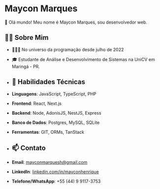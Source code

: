 # Maycon Marques

👋 Olá mundo! Meu nome é Maycon Marques, sou desenvolvedor web.

## 🧑‍💻 Sobre Mim
- 🧑🏼‍💻 No universo da programação desde julho de 2022
- 🎓 Estudante de Análise e Desenvolvimento de Sistemas na UniCV em Maringá - PR.

- ## 🚀 Habilidades Técnicas
- **Linguagens**: JavaScript, TypeScript, PHP
- **Frontend**: React, Next.js
- **Backend**: Node, AdonisJS, NestJS, Express
- **Banco de Dados**: Postgres, MySQL, SQLite
- **Ferramentas**: GIT, ORMs, TanStack

- ## 📫 Contato
- **Email**: [mayconmarquesh@gmail.com](mailto:mayconmarquesh@gmail.com)
- **LinkedIn**: [linkedin.com/in/mayconhenrique](https://www.linkedin.com/in/mayconhenrique/)
- **Telefone/WhatsApp**: +55 (44) 9 9117-3753
